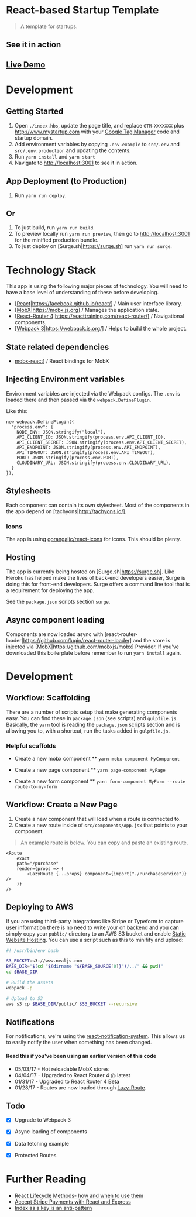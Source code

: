 # React-based Startup Template
> A template for startups.

## See it in action
## [Live Demo](http://react-startup-template.surge.sh)

# Development

## Getting Started

1. Open `./index.hbs`, update the page title, and replace `GTM-XXXXXXX` plus http://www.mystartup.com with your [Google Tag Manager](https://www.google.com/analytics/tag-manager/) code and startup domain.
1. Add environment variables by copying `.env.example` to `src/.env` and `src/.env.production` and updating the contents.
1. Run `yarn install` and `yarn start`
1. Navigate to <http://localhost:3001> to see it in action.

## App Deployment (to Production)
1. Run `yarn run deploy`.

## Or
1. To just build, run `yarn run build`.
1. To preview locally run `yarn run preview`, then go to <http://localhost:3001> for the minified production bundle.
1. To just deploy on [Surge.sh|https://surge.sh] run `yarn run surge`.

# Technology Stack

This app is using the following major pieces of technology. You will need to have a base level of understanding of these before developing.

* [[React](https://facebook.github.io/react/)|https://facebook.github.io/react/] / Main user interface library.
* [[MobX](https://mobx.js.org)|https://mobx.js.org] / Manages the application state.
* [[React-Router 4](https://reacttraining.com/react-router/)|https://reacttraining.com/react-router/] / Navigational components.
* [[Webpack 3](https://webpack.js.org/)|https://webpack.js.org/] / Helps to build the whole project.

## State related dependencies

* [mobx-react](https://github.com/mobxjs/mobx-react)] / React bindings for MobX

## Injecting Environment variables

Environment variables are injected via the Webpack configs. The `.env` is loaded there and then passed via the `webpack.DefinePlugin`.

Like this:
```
new webpack.DefinePlugin({
  "process.env": {
    NODE_ENV: JSON.stringify("local"),
    API_CLIENT_ID: JSON.stringify(process.env.API_CLIENT_ID),
    API_CLIENT_SECRET: JSON.stringify(process.env.API_CLIENT_SECRET),
    API_ENDPOINT: JSON.stringify(process.env.API_ENDPOINT),
    API_TIMEOUT: JSON.stringify(process.env.API_TIMEOUT),
    PORT: JSON.stringify(process.env.PORT),
    CLOUDINARY_URL: JSON.stringify(process.env.CLOUDINARY_URL),
  }
}),
```

## Stylesheets

Each component can contain its own stylesheet. Most of the components in the app depend on [tachyons|http://tachyons.io/].

### Icons

The app is using [gorangajic/react-icons](https://github.com/gorangajic/react-icons#configuration) for icons. This should be plenty.

## Hosting

The app is currently being hosted on [Surge.sh|https://surge.sh]. Like Heroku has helped make the lives of back-end developers easier, Surge is doing this for front-end developers. Surge offers a command line tool that is a requirement for deploying the app.

See the `package.json` scripts section `surge`.

## Async component loading
Components are now loaded async with [react-router-loader|https://github.com/luqin/react-router-loader] and the store is injected via [MobX|https://github.com/mobxjs/mobx] Provider.
If you've downloaded this boilerplate before remember to run `yarn install` again.

# Development

## Workflow: Scaffolding

There are a number of scripts setup that make generating components easy. You can find these in `package.json` (see scripts) and `gulpfile.js`. Basically, the `yarn` tool is reading the `package.json` scripts section and is allowing you to, with a shortcut, run the tasks added in `gulpfile.js`.

### Helpful scaffolds

* Create a new mobx component
** `yarn mobx-component MyComponent`

* Create a new page component
** `yarn page-component MyPage`

* Create a new form component
** `yarn form-component MyForm --route route-to-my-form`

## Workflow: Create a New Page

1. Create a new component that will load when a route is connected to.
1. Create a new route inside of `src/components/App.jsx` that points to your component.
> An example route is below. You can copy and paste an existing route.
```
<Route
    exact
    path="/purchase"
    render={props => (
        <LazyRoute {...props} component={import("./PurchaseService")} />
    )}
/>
```

## Deploying to AWS

If you are using third-party integrations like Stripe or Typeform to capture user information there is no need to write your on backend and you can simply copy your `public/` directory to an AWS S3 bucket and enable [Static Website Hosting](http://docs.aws.amazon.com/AmazonS3/latest/dev/WebsiteHosting.html). You can use a script such as this to minifify and upload:


```bash
#! /usr/bin/env bash

S3_BUCKET=s3://www.nealjs.com
BASE_DIR="$(cd "$(dirname "${BASH_SOURCE[0]}")/../" && pwd)"
cd $BASE_DIR

# Build the assets
webpack -p

# Upload to S3
aws s3 cp $BASE_DIR/public/ $S3_BUCKET --recursive
```

## Notifications

For notifications, we're using the [react-notification-system](https://github.com/igorprado/react-notification-system). This allows us to easily notify the user when something has been changed.


#### Read this if you've been using an earlier version of this code

* 05/03/17 - Hot reloadable MobX stores
* 04/04/17 - Upgraded to React Router 4 @ latest
* 01/31/17 - Upgraded to React Router 4 Beta
* 01/28/17 - Routes are now loaded through [Lazy-Route](https://github.com/mhaagens/lazy-route).

## Todo

- [X] Upgrade to Webpack 3
- [X] Async loading of components
- [X] Data fetching example
- [X] Protected Routes


# Further Reading
- [React Lifecycle Methods- how and when to use them](https://engineering.musefind.com/react-lifecycle-methods-how-and-when-to-use-them-2111a1b692b1)
- [Accept Stripe Payments with React and Express](https://www.robinwieruch.de/react-express-stripe-payment/)
- [Index as a key is an anti-pattern](https://medium.com/@robinpokorny/index-as-a-key-is-an-anti-pattern-e0349aece318)
